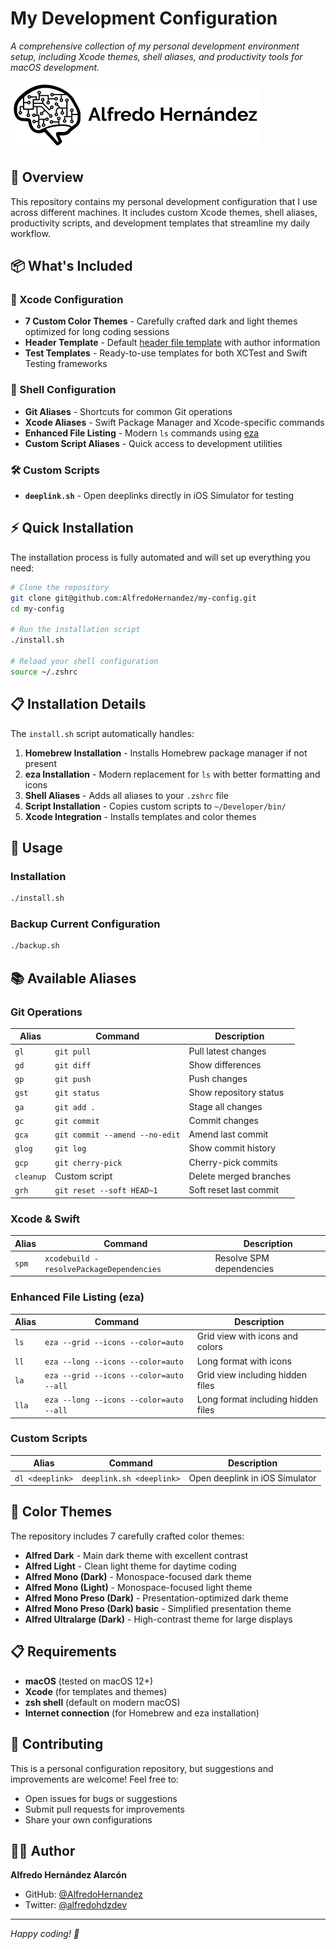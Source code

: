 # My Development Configuration

*A comprehensive collection of my personal development environment setup, including Xcode themes, shell aliases, and productivity tools for macOS development.*

![Alfredo](./alfredo_hdz.png)

## 🚀 Overview

This repository contains my personal development configuration that I use across different machines. It includes custom Xcode themes, shell aliases, productivity scripts, and development templates that streamline my daily workflow.

## 📦 What's Included

### 🎨 Xcode Configuration
- **7 Custom Color Themes** - Carefully crafted dark and light themes optimized for long coding sessions
- **Header Template** - Default [header file template](https://oleb.net/blog/2017/07/xcode-9-text-macros/) with author information
- **Test Templates** - Ready-to-use templates for both XCTest and Swift Testing frameworks

### 🐚 Shell Configuration
- **Git Aliases** - Shortcuts for common Git operations
- **Xcode Aliases** - Swift Package Manager and Xcode-specific commands
- **Enhanced File Listing** - Modern `ls` commands using [eza](https://formulae.brew.sh/formula/eza#default)
- **Custom Script Aliases** - Quick access to development utilities

### 🛠️ Custom Scripts
- **`deeplink.sh`** - Open deeplinks directly in iOS Simulator for testing

## ⚡ Quick Installation

The installation process is fully automated and will set up everything you need:

```bash
# Clone the repository
git clone git@github.com:AlfredoHernandez/my-config.git
cd my-config

# Run the installation script
./install.sh

# Reload your shell configuration
source ~/.zshrc
```

## 📋 Installation Details

The `install.sh` script automatically handles:

1. **Homebrew Installation** - Installs Homebrew package manager if not present
2. **eza Installation** - Modern replacement for `ls` with better formatting and icons
3. **Shell Aliases** - Adds all aliases to your `.zshrc` file
4. **Script Installation** - Copies custom scripts to `~/Developer/bin/`
5. **Xcode Integration** - Installs templates and color themes

## 🎯 Usage

### Installation
```bash
./install.sh
```

### Backup Current Configuration
```bash
./backup.sh
```

## 📚 Available Aliases

### Git Operations
| Alias | Command | Description |
|-------|---------|-------------|
| `gl` | `git pull` | Pull latest changes |
| `gd` | `git diff` | Show differences |
| `gp` | `git push` | Push changes |
| `gst` | `git status` | Show repository status |
| `ga` | `git add .` | Stage all changes |
| `gc` | `git commit` | Commit changes |
| `gca` | `git commit --amend --no-edit` | Amend last commit |
| `glog` | `git log` | Show commit history |
| `gcp` | `git cherry-pick` | Cherry-pick commits |
| `cleanup` | Custom script | Delete merged branches |
| `grh` | `git reset --soft HEAD~1` | Soft reset last commit |

### Xcode & Swift
| Alias | Command | Description |
|-------|---------|-------------|
| `spm` | `xcodebuild -resolvePackageDependencies` | Resolve SPM dependencies |

### Enhanced File Listing (eza)
| Alias | Command | Description |
|-------|---------|-------------|
| `ls` | `eza --grid --icons --color=auto` | Grid view with icons and colors |
| `ll` | `eza --long --icons --color=auto` | Long format with icons |
| `la` | `eza --grid --icons --color=auto --all` | Grid view including hidden files |
| `lla` | `eza --long --icons --color=auto --all` | Long format including hidden files |

### Custom Scripts
| Alias | Command | Description |
|-------|---------|-------------|
| `dl <deeplink>` | `deeplink.sh <deeplink>` | Open deeplink in iOS Simulator |

## 🎨 Color Themes

The repository includes 7 carefully crafted color themes:

- **Alfred Dark** - Main dark theme with excellent contrast
- **Alfred Light** - Clean light theme for daytime coding
- **Alfred Mono (Dark)** - Monospace-focused dark theme
- **Alfred Mono (Light)** - Monospace-focused light theme
- **Alfred Mono Preso (Dark)** - Presentation-optimized dark theme
- **Alfred Mono Preso (Dark) basic** - Simplified presentation theme
- **Alfred Ultralarge (Dark)** - High-contrast theme for large displays

## 📋 Requirements

- **macOS** (tested on macOS 12+)
- **Xcode** (for templates and themes)
- **zsh shell** (default on modern macOS)
- **Internet connection** (for Homebrew and eza installation)

## 🤝 Contributing

This is a personal configuration repository, but suggestions and improvements are welcome! Feel free to:

- Open issues for bugs or suggestions
- Submit pull requests for improvements
- Share your own configurations

## 👨‍💻 Author

**Alfredo Hernández Alarcón**
- GitHub: [@AlfredoHernandez](https://github.com/AlfredoHernandez)
- Twitter: [@alfredohdzdev](https://twitter.com/alfredohdzdev)

---

*Happy coding! 🚀*


